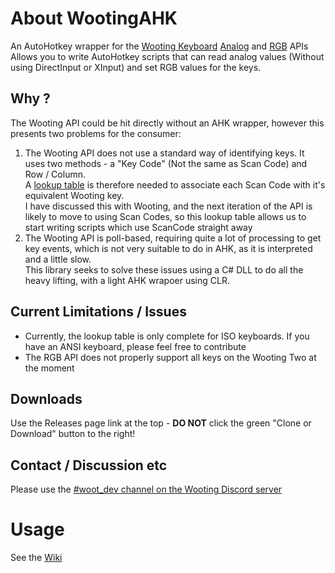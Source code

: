 # About WootingAHK

An AutoHotkey wrapper for the [Wooting Keyboard](https://wooting.io/) [Analog](https://github.com/WootingKb/wooting-analog-sdk) and [RGB](https://github.com/WootingKb/wooting-rgb-sdk) APIs  
Allows you to write AutoHotkey scripts that can read analog values (Without using DirectInput or XInput) and set RGB values for the keys. 

## Why ?
The Wooting API could be hit directly without an AHK wrapper, however this presents two problems for the consumer:  
1) The Wooting API does not use a standard way of identifying keys. It uses two methods - a "Key Code" (Not the same as Scan Code) and Row / Column.  
A [lookup table](https://github.com/evilC/WootingAHK/blob/master/WootingAHK/WootingCodeLookup.cs) is therefore needed to associate each Scan Code with it's equivalent Wooting key.  
I have discussed this with Wooting, and the next iteration of the API is likely to move to using Scan Codes, so this lookup table allows us to start writing scripts which use ScanCode straight away
2) The Wooting API is poll-based, requiring quite a lot of processing to get key events, which is not very suitable to do in AHK, as it is interpreted and a little slow.  
This library seeks to solve these issues using a C# DLL to do all the heavy lifting, with a light AHK wrapoer using CLR.  

## Current Limitations / Issues
* Currently, the lookup table is only complete for ISO keyboards. If you have an ANSI keyboard, please feel free to contribute  
* The RGB API does not properly support all keys on the Wooting Two at the moment

## Downloads
Use the Releases page link at the top - **DO NOT** click the green "Clone or Download" button to the right!  

## Contact / Discussion etc
Please use the [#woot_dev channel on the Wooting Discord server](https://discord.gg/zREJYgV)  

# Usage
See the [Wiki](/wiki)
